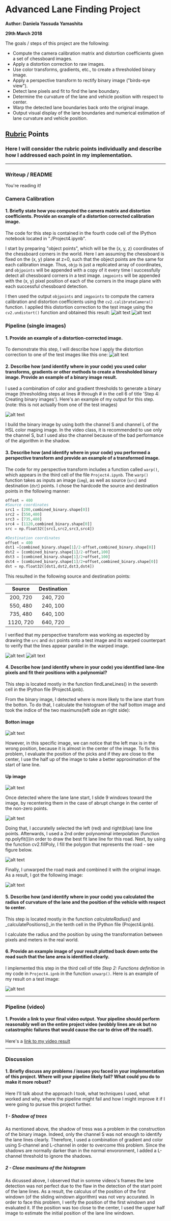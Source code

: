 
# **Advanced Lane Finding Project**

**Author: Daniela Yassuda Yamashita**

**29th March 2018**

The goals / steps of this project are the following:

* Compute the camera calibration matrix and distortion coefficients given a set of chessboard images.
* Apply a distortion correction to raw images.
* Use color transforms, gradients, etc., to create a thresholded binary image.
* Apply a perspective transform to rectify binary image ("birds-eye view").
* Detect lane pixels and fit to find the lane boundary.
* Determine the curvature of the lane and vehicle position with respect to center.
* Warp the detected lane boundaries back onto the original image.
* Output visual display of the lane boundaries and numerical estimation of lane curvature and vehicle position.

[//]: # (Image References)

[image1]: ./imagens/original_image.png "Original Image"
[image2]: ./imagens/original_undistort.png "Original and Undistort"
[image3]: ./imagens/corners_detection.png "Corners Detection"
[image4]: ./imagens/Binary_image_chS_chL_grad.png "Binary_image_chS_chL_grad"
[image5]: ./imagens/perspective_transform.png "performance_shadow"
[image6]: ./imagens/warp_unwarp.png "botton_unwarp"
[image7]: ./imagens/botton_histogram.png "first_histogram"
[image8]: ./imagens/up_histogram.png "up_histogram"

[image9]: ./imagens/sliding_window.png "sliding_window"

[image10]: ./imagens/road_detection.png "road_detection"

[image11]: ./imagens/final_road_detection.png "final_road_detection"

[video1]: ./project_video.mp4 "Video"

## [Rubric](https://review.udacity.com/#!/rubrics/571/view) Points

### Here I will consider the rubric points individually and describe how I addressed each point in my implementation.  

---

### Writeup / README

You're reading it!

### Camera Calibration

#### 1. Briefly state how you computed the camera matrix and distortion coefficients. Provide an example of a distortion corrected calibration image.

The code for this step is contained in the fourth code cell of the IPython notebook located in "./Project4.ipynb".  

I start by preparing "object points", which will be the (x, y, z) coordinates of the chessboard corners in the world. Here I am assuming the chessboard is fixed on the (x, y) plane at z=0, such that the object points are the same for each calibration image.  Thus, `objp` is just a replicated array of coordinates, and `objpoints` will be appended with a copy of it every time I successfully detect all chessboard corners in a test image.  `imgpoints` will be appended with the (x, y) pixel position of each of the corners in the image plane with each successful chessboard detection.  

I then used the output `objpoints` and `imgpoints` to compute the camera calibration and distortion coefficients using the `cv2.calibrateCamera()` function.  I applied this distortion correction to the test image using the `cv2.undistort()` function and obtained this result: 
![alt text][image3]
![alt text][image2]

### Pipeline (single images)

#### 1. Provide an example of a distortion-corrected image.

To demonstrate this step, I will describe how I apply the distortion correction to one of the test images like this one:
![alt text][image2]

#### 2. Describe how (and identify where in your code) you used color transforms, gradients or other methods to create a thresholded binary image.  Provide an example of a binary image result.

I used a combination of color and gradient thresholds to generate a binary image (thresholding steps at lines # through # in the cell 6 of title 'Step 4: Creating binary images').  Here's an example of my output for this step.  (note: this is not actually from one of the test images)

![alt text][image4]

I build the binary image by using both the channel S and channel L of the HSL color maping image. In the video class, it is recommended to use only the channel S, but I used also the channel because of the bad performance of the algorithm in the shadow. 
 
#### 3. Describe how (and identify where in your code) you performed a perspective transform and provide an example of a transformed image.

The code for my perspective transform includes a function called `warp()`, which appears in the third cell of the file `Project4.ipynb`.  The `warp()` function takes as inputs an image (`img`), as well as source (`src`) and destination (`dst`) points.  I chose the hardcode the source and destination points in the following manner:

```python
offset = 400
#Source coordinates
src1 = [200,combined_binary.shape[0]]
src2 = [550,480]
src3 = [735,480]
src4 = [1120,combined_binary.shape[0]]
src = np.float32([src1,src2,src3,src4])

#Destination coordinates
offset = 400
dst1 =[combined_binary.shape[1]/2-offset,combined_binary.shape[0]]
dst2 = [combined_binary.shape[1]/2-offset,100]
dst3 = [combined_binary.shape[1]/2+offset,100]
dst4 = [combined_binary.shape[1]/2+offset,combined_binary.shape[0]]
dst = np.float32([dst1,dst2,dst3,dst4])
```

This resulted in the following source and destination points:

| Source        | Destination   | 
|:-------------:|:-------------:| 
| 200, 720      | 240, 720       | 
| 550, 480      | 240, 100      |
| 735, 480     | 640, 100      |
| 1120, 720      | 640, 720        |

I verified that my perspective transform was working as expected by drawing the `src` and `dst` points onto a test image and its warped counterpart to verify that the lines appear parallel in the warped image.

![alt text][image5]
![alt text][image6]

#### 4. Describe how (and identify where in your code) you identified lane-line pixels and fit their positions with a polynomial?

This step is located mostly in the function findLaneLines() in the seventh cell in the IPython file (Project4.ipnb).

From the binary image, I detected where is more likely to the lane start from the botton. To do that, I calculate the histogram of the half botton image and took the indice of the two maximuns(left side an right side):

#### Botton image
![alt text][image7]

However, in this specific image, we can notice that the left max is in the wrong position, because it is almost in the center of the image. To fix this problem, I evaluate the position of the picks and if they are close to the center, I use the half up of the image to take a better approximation of the start of lane line.

#### Up image

![alt text][image8]

Once detected where the lane lane start, I slide 9 windows toward the image, by recentering them in the case of abrupt change in the center of the non-zero points.

![alt text][image9]

Doing that, I accuratelly selected the left (red) and right(blue) lane line points. Afterwards, I used a 2nd order polynominal interpolation (function np.polyfit())in order to draw the best fit lane line for this road. Next, by using the function cv2.fillPoly, I fill the polygon that represents the road - see figure below.


![alt text][image10]

Finally, I unwarped the road mask and combined it with the original image. As a result, I got the following image:

![alt text][image11]


#### 5. Describe how (and identify where in your code) you calculated the radius of curvature of the lane and the position of the vehicle with respect to center.

This step is located mostly in the function _calculateRadius()_ and _calculatePositions()_in the tenth cell in the IPython file (Project4.ipnb).
 
I calculate the radius and the position by using the transformation between pixels and meters in the real world.

#### 6. Provide an example image of your result plotted back down onto the road such that the lane area is identified clearly.

I implemented this step in the third cell of title _Step 2: Functions definition_ in my code in `Project4.ipnb` in the function `unwarp()`.  Here is an example of my result on a test image:

![alt text][image11]

---

### Pipeline (video)

#### 1. Provide a link to your final video output.  Your pipeline should perform reasonably well on the entire project video (wobbly lines are ok but no catastrophic failures that would cause the car to drive off the road!).

Here's a [link to my video result](./result3.mp4)

---

### Discussion

#### 1. Briefly discuss any problems / issues you faced in your implementation of this project.  Where will your pipeline likely fail?  What could you do to make it more robust?

Here I'll talk about the approach I took, what techniques I used, what worked and why, where the pipeline might fail and how I might improve it if I were going to pursue this project further.

##### 1 - Shadow of trees

As mentioned above, the shadow of tress was a problem in the construction of the binary image. Indeed, only the channel S was not enough to identify the lane lines clearly. Therefore, I used a combination of gradient and color using S-channel and L-channel in order to overcome this problem. Since the shadows are normally darker than in the normal envoronment, I added a L-channel threshold to ignore the shadows.

##### 2 - Close maximuns of the histogram

As dicussed above, I observed that in somme videos's frames the lane detection was not perfect due to the flaw in the detection of the start point of the lane lines. As a result, the calculus of the position of the first windown (of the sliding windown algorithm) was not very accurated. In order to face this problem, I verify the position of the first windown and evaluated it. If the position was too close to the center, I used the upper half image to estimate the initial position of the lane line windown. 

